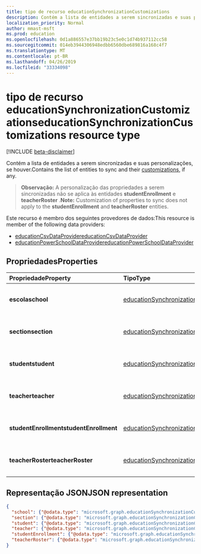 ```yaml
---
title: tipo de recurso educationSynchronizationCustomizations
description: Contém a lista de entidades a serem sincronizadas e suas personalizações, se houver.
localization_priority: Normal
author: mmast-msft
ms.prod: education
ms.openlocfilehash: 0d1a886557e37bb19b23c5e0c1d74b937112cc58
ms.sourcegitcommit: 014eb3944306948edbb6560dbe689816a168c4f7
ms.translationtype: MT
ms.contentlocale: pt-BR
ms.lasthandoff: 04/26/2019
ms.locfileid: "33334098"
---
```

# <a name="educationsynchronizationcustomizations-resource-type"></a><span data-ttu-id="df5af-103">tipo de recurso educationSynchronizationCustomizations</span><span class="sxs-lookup"><span data-stu-id="df5af-103">educationSynchronizationCustomizations resource type</span></span>

[!INCLUDE [beta-disclaimer](../../includes/beta-disclaimer.md)]

<span data-ttu-id="df5af-104">Contém a lista de entidades a serem sincronizadas [](educationsynchronizationcustomization.md)e suas personalizações, se houver.</span><span class="sxs-lookup"><span data-stu-id="df5af-104">Contains the list of entities to sync and their [customizations](educationsynchronizationcustomization.md), if any.</span></span>

> <span data-ttu-id="df5af-105">**Observação:** A personalização das propriedades a serem sincronizadas não se aplica às entidades **studentEnrollment** e **teacherRoster** .</span><span class="sxs-lookup"><span data-stu-id="df5af-105">**Note:** Customization of properties to sync does not apply to the **studentEnrollment** and **teacherRoster** entities.</span></span>

<span data-ttu-id="df5af-106">Este recurso é membro dos seguintes provedores de dados:</span><span class="sxs-lookup"><span data-stu-id="df5af-106">This resource is member of the following data providers:</span></span>

* [<span data-ttu-id="df5af-107">educationCsvDataProvider</span><span class="sxs-lookup"><span data-stu-id="df5af-107">educationCsvDataProvider</span></span>](educationcsvdataprovider.md)
* [<span data-ttu-id="df5af-108">educationPowerSchoolDataProvider</span><span class="sxs-lookup"><span data-stu-id="df5af-108">educationPowerSchoolDataProvider</span></span>](educationpowerschooldataprovider.md)

## <a name="properties"></a><span data-ttu-id="df5af-109">Propriedades</span><span class="sxs-lookup"><span data-stu-id="df5af-109">Properties</span></span>

| <span data-ttu-id="df5af-110">Propriedade</span><span class="sxs-lookup"><span data-stu-id="df5af-110">Property</span></span> | <span data-ttu-id="df5af-111">Tipo</span><span class="sxs-lookup"><span data-stu-id="df5af-111">Type</span></span> | <span data-ttu-id="df5af-112">Descrição</span><span class="sxs-lookup"><span data-stu-id="df5af-112">Description</span></span> |
|:-|:-|:-|
| <span data-ttu-id="df5af-113">**escola**</span><span class="sxs-lookup"><span data-stu-id="df5af-113">**school**</span></span> | [<span data-ttu-id="df5af-114">educationSynchronizationCustomization</span><span class="sxs-lookup"><span data-stu-id="df5af-114">educationSynchronizationCustomization</span></span>](educationsynchronizationcustomization.md) |  <span data-ttu-id="df5af-115">Personalização de uma entidade escolar.</span><span class="sxs-lookup"><span data-stu-id="df5af-115">Customization for a school entity.</span></span>        |
| <span data-ttu-id="df5af-116">**section**</span><span class="sxs-lookup"><span data-stu-id="df5af-116">**section**</span></span> | [<span data-ttu-id="df5af-117">educationSynchronizationCustomization</span><span class="sxs-lookup"><span data-stu-id="df5af-117">educationSynchronizationCustomization</span></span>](educationsynchronizationcustomization.md) |  <span data-ttu-id="df5af-118">Personalização de uma entidade de seção.</span><span class="sxs-lookup"><span data-stu-id="df5af-118">Customization for a section entity.</span></span>         |
| <span data-ttu-id="df5af-119">**student**</span><span class="sxs-lookup"><span data-stu-id="df5af-119">**student**</span></span> | [<span data-ttu-id="df5af-120">educationSynchronizationCustomization</span><span class="sxs-lookup"><span data-stu-id="df5af-120">educationSynchronizationCustomization</span></span>](educationsynchronizationcustomization.md) |  <span data-ttu-id="df5af-121">Personalização de uma entidade de aluno.</span><span class="sxs-lookup"><span data-stu-id="df5af-121">Customization for a student entity.</span></span>         |
| <span data-ttu-id="df5af-122">**teacher**</span><span class="sxs-lookup"><span data-stu-id="df5af-122">**teacher**</span></span> | [<span data-ttu-id="df5af-123">educationSynchronizationCustomization</span><span class="sxs-lookup"><span data-stu-id="df5af-123">educationSynchronizationCustomization</span></span>](educationsynchronizationcustomization.md) |  <span data-ttu-id="df5af-124">Personalização de uma entidade professor.</span><span class="sxs-lookup"><span data-stu-id="df5af-124">Customization for a teacher entity.</span></span>         |
| <span data-ttu-id="df5af-125">**studentEnrollment**</span><span class="sxs-lookup"><span data-stu-id="df5af-125">**studentEnrollment**</span></span> | [<span data-ttu-id="df5af-126">educationSynchronizationCustomization</span><span class="sxs-lookup"><span data-stu-id="df5af-126">educationSynchronizationCustomization</span></span>](educationsynchronizationcustomization.md) |  <span data-ttu-id="df5af-127">Personalização para registro de alunos.</span><span class="sxs-lookup"><span data-stu-id="df5af-127">Customization for student enrollment.</span></span>           |
| <span data-ttu-id="df5af-128">**teacherRoster**</span><span class="sxs-lookup"><span data-stu-id="df5af-128">**teacherRoster**</span></span> | [<span data-ttu-id="df5af-129">educationSynchronizationCustomization</span><span class="sxs-lookup"><span data-stu-id="df5af-129">educationSynchronizationCustomization</span></span>](educationsynchronizationcustomization.md) |       <span data-ttu-id="df5af-130">Personalização de uma lista de professores.</span><span class="sxs-lookup"><span data-stu-id="df5af-130">Customization for a teacher roster.</span></span>    |

## <a name="json-representation"></a><span data-ttu-id="df5af-131">Representação JSON</span><span class="sxs-lookup"><span data-stu-id="df5af-131">JSON representation</span></span>
<!-- {
  "blockType": "resource",
  "optionalProperties": [

  ],
  "@odata.type": "microsoft.graph.educationSynchronizationCustomizations"
}-->

```json
{
  "school": {"@odata.type": "microsoft.graph.educationSynchronizationCustomization"},
  "section": {"@odata.type": "microsoft.graph.educationSynchronizationCustomization"},
  "student": {"@odata.type": "microsoft.graph.educationSynchronizationCustomization"},
  "teacher": {"@odata.type": "microsoft.graph.educationSynchronizationCustomization"},
  "studentEnrollment": {"@odata.type": "microsoft.graph.educationSynchronizationCustomization"},
  "teacherRoster": {"@odata.type": "microsoft.graph.educationSynchronizationCustomization"}
}
```
